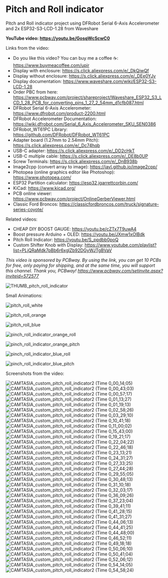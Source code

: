 # Pitch and Roll indicator
Pitch and Roll indicator project using DFRobot Serial 6-Axis Accelerometer and 2x ESP32-S3-LCD-1.28 from Waveshare

**YouTube video: https://youtu.be/GosqWcScwC0**

Links from the video:
- Do you like this video? You can buy me a coffee ☕: https://www.buymeacoffee.com/upir
- Display with enclosure: https://s.click.aliexpress.com/e/_DkQiwQf
- Display without enclosure: https://s.click.aliexpress.com/e/_DEe0YJv
- Display documentation: https://www.waveshare.com/wiki/ESP32-S3-LCD-1.28
- Order PBC from here: https://www.pcbway.com/project/shareproject/Waveshare_ESP32_S3_LCD_1_28_PCB_for_converting_pins_1_27_2_54mm_d1cfb087.html
- DFRobot Serial 6-Axis Accelerometer: https://www.dfrobot.com/product-2200.html
- DFRobot Accelerometer Documentation: https://wiki.dfrobot.com/Serial_6_Axis_Accelerometer_SKU_SEN0386
- DFRobot_WT61PC Library: https://github.com/DFRobot/DFRobot_WT61PC
- Adapter board (1.27mm to 2.54mm Pitch): https://s.click.aliexpress.com/e/_Dc74hqb
- USB-C adapter: https://s.click.aliexpress.com/e/_DD2cHkT
- USB-C multiple cable: https://s.click.aliexpress.com/e/_DE8b0UP
- Screw Terminals: https://s.click.aliexpress.com/e/_DnB938b
- Image2cpp (convert array to image): https://javl.github.io/image2cpp/
- Photopea (online graphics editor like Photoshop): https://www.photopea.com/
- ESP32 Partition calculator: https://esp32.jgarrettcorbin.com/
- KiCad: https://www.kicad.org/
- PCB online viewer: https://www.pcbway.com/project/OnlineGerberViewer.html
- Classic Ford Broncos: https://classicfordbroncos.com/truck/signature-series-coyote/

Related videos:
- CHEAP DIY BOOST GAUGE: https://youtu.be/cZTx7T9uwA4	
- Boost pressure Arduino + OLED: https://youtu.be/JXmw1xOlBdk
- Pitch Roll Indicator: https://youtu.be/S_ppdbb0poQ
- Custom Shifter Knob with Display: https://www.youtube.com/playlist?list=PLjQRaMdk7pBb6r6xglZb92DGyWJTgBVaV

_This video is sponsored by PCBway. By using the link, you can get 10 PCBs for free, only paying for shipping, and at the same time, you will support this channel. Thank you, PCBway! https://www.pcbway.com/setinvite.aspx?inviteid=572577_

![THUMB_pitch_roll_indicator](https://github.com/user-attachments/assets/bb6f37a6-f5fa-4fcb-b407-5f5d38268f44)


Small Animations:

![pitch_roll_white](https://github.com/user-attachments/assets/d6f5e2d0-c4b7-46c7-a4f1-61f35987e746)

![pitch_roll_orange](https://github.com/user-attachments/assets/a9925db0-01e1-496f-b0ee-90bdf2dcd498)

![pitch_roll_blue](https://github.com/user-attachments/assets/bcc3700a-a900-4a4b-9f4d-784eaabd8236)


![pinch_roll_indicator_orange_roll](https://github.com/user-attachments/assets/6f28b3b0-2fa1-48fb-8cea-1c96bde48979)

![pinch_roll_indicator_orange_pitch](https://github.com/user-attachments/assets/b7b1fe39-65db-49e1-bd53-77018a7b52e4)

![pinch_roll_indicator_blue_roll](https://github.com/user-attachments/assets/c1f07a7d-5648-4d99-804b-5a26ef077b65)

![pinch_roll_indicator_blue_pitch](https://github.com/user-attachments/assets/c594dc3a-fb5a-4a8c-afa3-727c33377fad)



Screenshots from the video:

![CAMTASIA_custom_pitch_roll_indicator2 (Time 0_00_14;05)](https://github.com/user-attachments/assets/ba3151ab-810c-4f10-bacf-e6d3316f3f18)
![CAMTASIA_custom_pitch_roll_indicator2 (Time 0_00_43;03)](https://github.com/user-attachments/assets/708284c4-e4bf-4e1e-ba00-2579cdde1537)
![CAMTASIA_custom_pitch_roll_indicator2 (Time 0_00_57;17)](https://github.com/user-attachments/assets/53c62afb-57b6-4492-8994-2943b450a9eb)
![CAMTASIA_custom_pitch_roll_indicator2 (Time 0_01_13;27)](https://github.com/user-attachments/assets/ccf706fa-da6c-406f-b7cc-1351344fffa9)
![CAMTASIA_custom_pitch_roll_indicator2 (Time 0_01_19;13)](https://github.com/user-attachments/assets/55046d4d-0eee-4407-b463-42bc33f4f74a)
![CAMTASIA_custom_pitch_roll_indicator2 (Time 0_02_58;26)](https://github.com/user-attachments/assets/b9ef6d1d-ee43-490e-b0e1-cac5cab0615c)
![CAMTASIA_custom_pitch_roll_indicator2 (Time 0_03_29;10)](https://github.com/user-attachments/assets/6bb172dd-8991-4db5-9ca9-1a5fc52ea1c6)
![CAMTASIA_custom_pitch_roll_indicator2 (Time 0_10_41;18)](https://github.com/user-attachments/assets/5dd68030-a9fd-43e8-ad7e-3cc4ce10373a)
![CAMTASIA_custom_pitch_roll_indicator2 (Time 0_11_00;02)](https://github.com/user-attachments/assets/659e6f14-fde5-4445-9b6d-56c437359b22)
![CAMTASIA_custom_pitch_roll_indicator2 (Time 0_15_43;00)](https://github.com/user-attachments/assets/7247ed81-8689-4102-b45e-43228ff83baa)
![CAMTASIA_custom_pitch_roll_indicator2 (Time 0_19_21;17)](https://github.com/user-attachments/assets/f2bd9b26-6ef0-4c8e-b2de-4d6ec511039b)
![CAMTASIA_custom_pitch_roll_indicator2 (Time 0_22_04;22)](https://github.com/user-attachments/assets/9002f4fa-b4cb-4df1-b96b-381537e99f9d)
![CAMTASIA_custom_pitch_roll_indicator2 (Time 0_22_46;18)](https://github.com/user-attachments/assets/3ac272a8-aacc-4ed4-8776-5dbc6de40cc7)
![CAMTASIA_custom_pitch_roll_indicator2 (Time 0_23_13;21)](https://github.com/user-attachments/assets/f8cefc49-f416-449d-8f5a-8557239236f3)
![CAMTASIA_custom_pitch_roll_indicator2 (Time 0_24_31;27)](https://github.com/user-attachments/assets/e2be61d4-871e-405e-a0bb-bd0acf21107f)
![CAMTASIA_custom_pitch_roll_indicator2 (Time 0_27_33;25)](https://github.com/user-attachments/assets/ead584cf-4500-4b9e-bd12-5631419a43cd)
![CAMTASIA_custom_pitch_roll_indicator2 (Time 0_27_44;28)](https://github.com/user-attachments/assets/fee4b0a8-17d1-47f7-8b99-def3df363106)
![CAMTASIA_custom_pitch_roll_indicator2 (Time 0_29_55;05)](https://github.com/user-attachments/assets/25f7e5ec-5ba8-421e-938c-9ddd9ed53f17)
![CAMTASIA_custom_pitch_roll_indicator2 (Time 0_30_48;13)](https://github.com/user-attachments/assets/4f0e5916-a53f-4066-ac72-d2713647b6ed)
![CAMTASIA_custom_pitch_roll_indicator2 (Time 0_31_10;18)](https://github.com/user-attachments/assets/982ab1f9-596f-41fc-b3e1-6f9838e1d4d1)
![CAMTASIA_custom_pitch_roll_indicator2 (Time 0_32_03;17)](https://github.com/user-attachments/assets/dcf5508b-1715-41d0-8b76-b98f9c115edf)
![CAMTASIA_custom_pitch_roll_indicator2 (Time 0_36_09;26)](https://github.com/user-attachments/assets/7fad88e5-1465-4820-836e-22ee2775f5ec)
![CAMTASIA_custom_pitch_roll_indicator2 (Time 0_37_23;04)](https://github.com/user-attachments/assets/d50ef402-9a67-4f2a-896c-93a29499dad8)
![CAMTASIA_custom_pitch_roll_indicator2 (Time 0_39_41;11)](https://github.com/user-attachments/assets/b1d269df-9923-467d-ab64-3005a6306e16)
![CAMTASIA_custom_pitch_roll_indicator2 (Time 0_41_28;15)](https://github.com/user-attachments/assets/18f81513-0509-4000-8218-53022aff8384)
![CAMTASIA_custom_pitch_roll_indicator2 (Time 0_41_31;27)](https://github.com/user-attachments/assets/0249d14f-3ef2-45f3-babf-1c17ffbff199)
![CAMTASIA_custom_pitch_roll_indicator2 (Time 0_44_06;13)](https://github.com/user-attachments/assets/6f6dccf3-dd8b-4670-9c9e-a69102a37729)
![CAMTASIA_custom_pitch_roll_indicator2 (Time 0_44_41;25)](https://github.com/user-attachments/assets/e0c5203a-038f-4381-8f5f-84a75239cfbd)
![CAMTASIA_custom_pitch_roll_indicator2 (Time 0_44_48;00)](https://github.com/user-attachments/assets/73c4e68d-b311-4891-b80f-317d5e2f8916)
![CAMTASIA_custom_pitch_roll_indicator2 (Time 0_46_52;11)](https://github.com/user-attachments/assets/45c30b02-c4fd-41f3-8588-123b8513bddd)
![CAMTASIA_custom_pitch_roll_indicator2 (Time 0_49_18;18)](https://github.com/user-attachments/assets/a570860e-3a7b-4e1c-9f52-a31e2f668bb0)
![CAMTASIA_custom_pitch_roll_indicator2 (Time 0_50_06;10)](https://github.com/user-attachments/assets/4a0d472e-8f0f-4172-b94d-924766229b9a)
![CAMTASIA_custom_pitch_roll_indicator2 (Time 0_50_41;04)](https://github.com/user-attachments/assets/6be761ad-6059-4a9f-8f5d-c3099da6334c)
![CAMTASIA_custom_pitch_roll_indicator2 (Time 0_52_06;12)](https://github.com/user-attachments/assets/9c2008fd-3d21-4938-b649-584ff68343a0)
![CAMTASIA_custom_pitch_roll_indicator2 (Time 0_54_14;05)](https://github.com/user-attachments/assets/1368e061-ce88-4f60-b455-1507d7aec1d1)
![CAMTASIA_custom_pitch_roll_indicator2 (Time 0_54_58;24)](https://github.com/user-attachments/assets/4e0556d8-f00b-462c-b4a5-3252812f719e)
